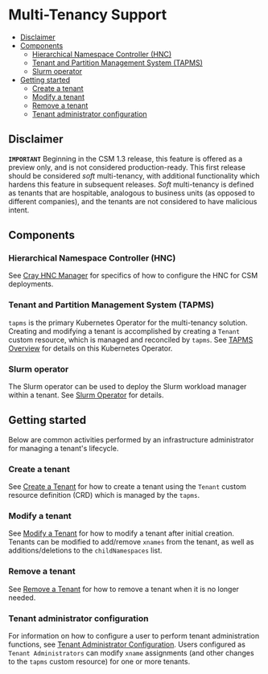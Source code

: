 # Multi-Tenancy Support

- [Disclaimer](#disclaimer)
- [Components](#components)
  - [Hierarchical Namespace Controller (HNC)](#hierarchical-namespace-controller-hnc)
  - [Tenant and Partition Management System (TAPMS)](#tenant-and-partition-management-system-tapms)
  - [Slurm operator](#slurm-operator)
- [Getting started](#getting-started)
  - [Create a tenant](#create-a-tenant)
  - [Modify a tenant](#modify-a-tenant)
  - [Remove a tenant](#remove-a-tenant)
  - [Tenant administrator configuration](#tenant-administrator-configuration)

## Disclaimer

**`IMPORTANT`** Beginning in the CSM 1.3 release, this feature is offered as a preview only, and is not considered production-ready.
This first release should be considered _soft_ multi-tenancy, with additional functionality which hardens this feature in subsequent releases.
_Soft_ multi-tenancy is defined as tenants that are hospitable, analogous to business units (as opposed to different companies), and the tenants are not considered to have malicious intent.

## Components

### Hierarchical Namespace Controller (HNC)

See [Cray HNC Manager](CrayHncManager.md) for specifics of how to configure the HNC for CSM deployments.

### Tenant and Partition Management System (TAPMS)

`tapms` is the primary Kubernetes Operator for the multi-tenancy solution. Creating and modifying a tenant is accomplished by creating a `Tenant` custom resource, which is managed and reconciled by `tapms`.
See [TAPMS Overview](Tapms.md) for details on this Kubernetes Operator.

### Slurm operator

The Slurm operator can be used to deploy the Slurm workload manager within a
tenant. See [Slurm Operator](SlurmOperator.md) for details.

## Getting started

Below are common activities performed by an infrastructure administrator for managing a tenant's lifecycle.

### Create a tenant

See [Create a Tenant](Create_a_Tenant.md) for how to create a tenant using the `Tenant` custom resource definition (CRD) which is managed by the `tapms`.

### Modify a tenant

See [Modify a Tenant](Modify_a_Tenant.md) for how to modify a tenant after initial creation. Tenants can be modified to add/remove `xnames` from the tenant, as well as additions/deletions to the `childNamespaces` list.

### Remove a tenant

See [Remove a Tenant](Remove_a_Tenant.md) for how to remove a tenant when it is no longer needed.

### Tenant administrator configuration

For information on how to configure a user to perform tenant administration functions, see [Tenant Administrator Configuration](TenantAdminConfig.md).
Users configured as `Tenant Administrators` can modify `xname` assignments (and other changes to the `tapms` custom resource) for one or more tenants.
